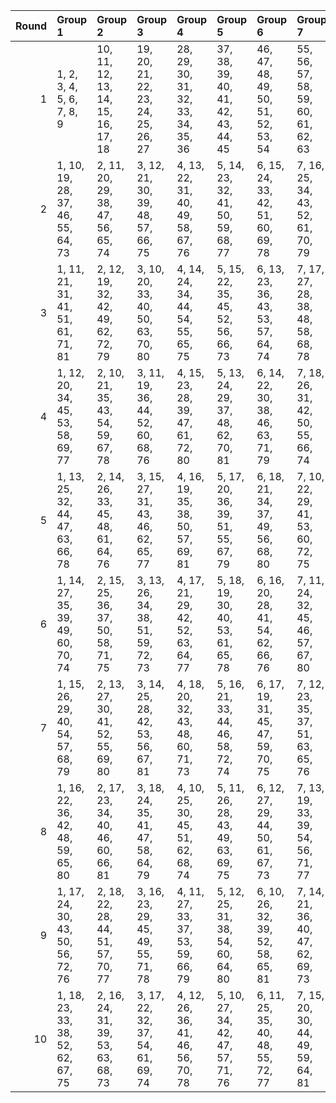 |   Round | Group 1                           | Group 2                            | Group 3                            | Group 4                            | Group 5                            | Group 6                            | Group 7                            | Group 8                            | Group 9                            |
|--------:|:----------------------------------|:-----------------------------------|:-----------------------------------|:-----------------------------------|:-----------------------------------|:-----------------------------------|:-----------------------------------|:-----------------------------------|:-----------------------------------|
|       1 | 1, 2, 3, 4, 5, 6, 7, 8, 9         | 10, 11, 12, 13, 14, 15, 16, 17, 18 | 19, 20, 21, 22, 23, 24, 25, 26, 27 | 28, 29, 30, 31, 32, 33, 34, 35, 36 | 37, 38, 39, 40, 41, 42, 43, 44, 45 | 46, 47, 48, 49, 50, 51, 52, 53, 54 | 55, 56, 57, 58, 59, 60, 61, 62, 63 | 64, 65, 66, 67, 68, 69, 70, 71, 72 | 73, 74, 75, 76, 77, 78, 79, 80, 81 |
|       2 | 1, 10, 19, 28, 37, 46, 55, 64, 73 | 2, 11, 20, 29, 38, 47, 56, 65, 74  | 3, 12, 21, 30, 39, 48, 57, 66, 75  | 4, 13, 22, 31, 40, 49, 58, 67, 76  | 5, 14, 23, 32, 41, 50, 59, 68, 77  | 6, 15, 24, 33, 42, 51, 60, 69, 78  | 7, 16, 25, 34, 43, 52, 61, 70, 79  | 8, 17, 26, 35, 44, 53, 62, 71, 80  | 9, 18, 27, 36, 45, 54, 63, 72, 81  |
|       3 | 1, 11, 21, 31, 41, 51, 61, 71, 81 | 2, 12, 19, 32, 42, 49, 62, 72, 79  | 3, 10, 20, 33, 40, 50, 63, 70, 80  | 4, 14, 24, 34, 44, 54, 55, 65, 75  | 5, 15, 22, 35, 45, 52, 56, 66, 73  | 6, 13, 23, 36, 43, 53, 57, 64, 74  | 7, 17, 27, 28, 38, 48, 58, 68, 78  | 8, 18, 25, 29, 39, 46, 59, 69, 76  | 9, 16, 26, 30, 37, 47, 60, 67, 77  |
|       4 | 1, 12, 20, 34, 45, 53, 58, 69, 77 | 2, 10, 21, 35, 43, 54, 59, 67, 78  | 3, 11, 19, 36, 44, 52, 60, 68, 76  | 4, 15, 23, 28, 39, 47, 61, 72, 80  | 5, 13, 24, 29, 37, 48, 62, 70, 81  | 6, 14, 22, 30, 38, 46, 63, 71, 79  | 7, 18, 26, 31, 42, 50, 55, 66, 74  | 8, 16, 27, 32, 40, 51, 56, 64, 75  | 9, 17, 25, 33, 41, 49, 57, 65, 73  |
|       5 | 1, 13, 25, 32, 44, 47, 63, 66, 78 | 2, 14, 26, 33, 45, 48, 61, 64, 76  | 3, 15, 27, 31, 43, 46, 62, 65, 77  | 4, 16, 19, 35, 38, 50, 57, 69, 81  | 5, 17, 20, 36, 39, 51, 55, 67, 79  | 6, 18, 21, 34, 37, 49, 56, 68, 80  | 7, 10, 22, 29, 41, 53, 60, 72, 75  | 8, 11, 23, 30, 42, 54, 58, 70, 73  | 9, 12, 24, 28, 40, 52, 59, 71, 74  |
|       6 | 1, 14, 27, 35, 39, 49, 60, 70, 74 | 2, 15, 25, 36, 37, 50, 58, 71, 75  | 3, 13, 26, 34, 38, 51, 59, 72, 73  | 4, 17, 21, 29, 42, 52, 63, 64, 77  | 5, 18, 19, 30, 40, 53, 61, 65, 78  | 6, 16, 20, 28, 41, 54, 62, 66, 76  | 7, 11, 24, 32, 45, 46, 57, 67, 80  | 8, 12, 22, 33, 43, 47, 55, 68, 81  | 9, 10, 23, 31, 44, 48, 56, 69, 79  |
|       7 | 1, 15, 26, 29, 40, 54, 57, 68, 79 | 2, 13, 27, 30, 41, 52, 55, 69, 80  | 3, 14, 25, 28, 42, 53, 56, 67, 81  | 4, 18, 20, 32, 43, 48, 60, 71, 73  | 5, 16, 21, 33, 44, 46, 58, 72, 74  | 6, 17, 19, 31, 45, 47, 59, 70, 75  | 7, 12, 23, 35, 37, 51, 63, 65, 76  | 8, 10, 24, 36, 38, 49, 61, 66, 77  | 9, 11, 22, 34, 39, 50, 62, 64, 78  |
|       8 | 1, 16, 22, 36, 42, 48, 59, 65, 80 | 2, 17, 23, 34, 40, 46, 60, 66, 81  | 3, 18, 24, 35, 41, 47, 58, 64, 79  | 4, 10, 25, 30, 45, 51, 62, 68, 74  | 5, 11, 26, 28, 43, 49, 63, 69, 75  | 6, 12, 27, 29, 44, 50, 61, 67, 73  | 7, 13, 19, 33, 39, 54, 56, 71, 77  | 8, 14, 20, 31, 37, 52, 57, 72, 78  | 9, 15, 21, 32, 38, 53, 55, 70, 76  |
|       9 | 1, 17, 24, 30, 43, 50, 56, 72, 76 | 2, 18, 22, 28, 44, 51, 57, 70, 77  | 3, 16, 23, 29, 45, 49, 55, 71, 78  | 4, 11, 27, 33, 37, 53, 59, 66, 79  | 5, 12, 25, 31, 38, 54, 60, 64, 80  | 6, 10, 26, 32, 39, 52, 58, 65, 81  | 7, 14, 21, 36, 40, 47, 62, 69, 73  | 8, 15, 19, 34, 41, 48, 63, 67, 74  | 9, 13, 20, 35, 42, 46, 61, 68, 75  |
|      10 | 1, 18, 23, 33, 38, 52, 62, 67, 75 | 2, 16, 24, 31, 39, 53, 63, 68, 73  | 3, 17, 22, 32, 37, 54, 61, 69, 74  | 4, 12, 26, 36, 41, 46, 56, 70, 78  | 5, 10, 27, 34, 42, 47, 57, 71, 76  | 6, 11, 25, 35, 40, 48, 55, 72, 77  | 7, 15, 20, 30, 44, 49, 59, 64, 81  | 8, 13, 21, 28, 45, 50, 60, 65, 79  | 9, 14, 19, 29, 43, 51, 58, 66, 80  |